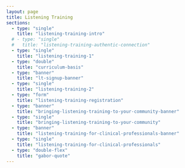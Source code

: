 ```yaml
---
layout: page
title: Listening Training
sections:
  - type: "single"
    title: "listening-training-intro"
  # - type: "single"
  #   title: "listening-training-authentic-connection"
  - type: "single"
    title: "listening-training-1"
  - type: "double"
    title: "curriculum-basis"
  - type: "banner"
    title: "lt-signup-banner"
  - type: "single"
    title: "listening-training-2"
  - type: "form"
    title: "listening-training-registration"
  - type: "banner"
    title: "bringing-listening-training-to-your-community-banner"
  - type: "single"
    title: "bringing-listening-training-to-your-community"
  - type: "banner"
    title: "listening-training-for-clinical-professionals-banner"
  - type: "single"
    title: "listening-training-for-clinical-professionals"
  - type: "double-flex"
    title: "gabor-quote"
---
```

